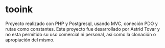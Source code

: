# tooink

  Proyecto realizado con PHP y Postgresql, usando MVC, coneción PDO y rutas como constantes.
  Este proyecto fue desarrollado por Astrid Tovar y no esta permitido su uso comercial ni personal, así como la clonación o             apropiación del mismo. 
